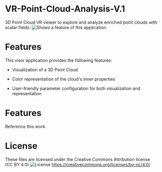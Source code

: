 # VR-Point-Cloud-Analysis-V.1
3D Point Cloud VR viewer to explore and analyze enriched point clouds with scalar fields.
<picture>
  <source media="(prefers-color-scheme: dark)" srcset="https://i.imgur.com/647zt6T.png">
  <source media="(prefers-color-scheme: light)" srcset="https://i.imgur.com/647zt6T.png">
  <img alt="Shows a feature of this application." src="https://i.imgur.com/647zt6T.png">
</picture>

# Features
This visor application provides the following features:
- Visualization of a 3D Point Cloud
+ Color representation of the cloud's inner properties
* User-friendly parameter configuration for both visualization and representation

# Features
Reference this work.

# License
These files are licensed under the Creative Commons Attribution license (CC BY 4.0)
<picture>
  <source media="(prefers-color-scheme: dark)" srcset="https://licensebuttons.net/l/by-nc/3.0/88x31.png">
  <img alt="License" src="https://licensebuttons.net/l/by-nc/3.0/88x31.png">
</picture>
https://creativecommons.org/licenses/by-nc/4.0/
